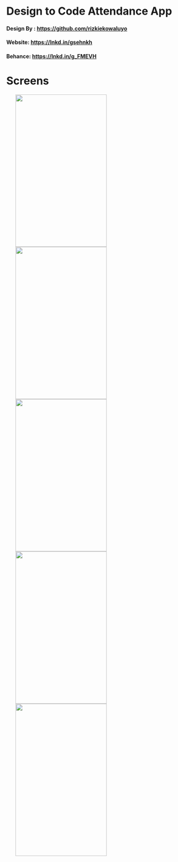 # Design to Code Attendance App
#### Design By : https://github.com/rizkiekowaluyo 
#### Website: https://lnkd.in/gsehnkh 
#### Behance: https://lnkd.in/g_FMEVH

# Screens
<ul>
  <img src="https://user-images.githubusercontent.com/37612490/119694148-2c62f300-be77-11eb-931c-566371f79f54.PNG" width=240 height=400>
  <img src="https://user-images.githubusercontent.com/37612490/120112330-875e5800-c19f-11eb-9e73-3cb659adb992.PNG" width=240 height=400>
  <img src="https://user-images.githubusercontent.com/37612490/120112352-a230cc80-c19f-11eb-8097-cac53f7b7ee5.PNG" width=240 height=400>
  <img src="https://user-images.githubusercontent.com/37612490/120112365-b8d72380-c19f-11eb-8358-17e47621da3e.PNG" width=240 height=400>
  <img src="https://user-images.githubusercontent.com/37612490/120354633-cbcb2e80-c32c-11eb-9446-4008a624430b.PNG" width=240 height=400>
</ul>

